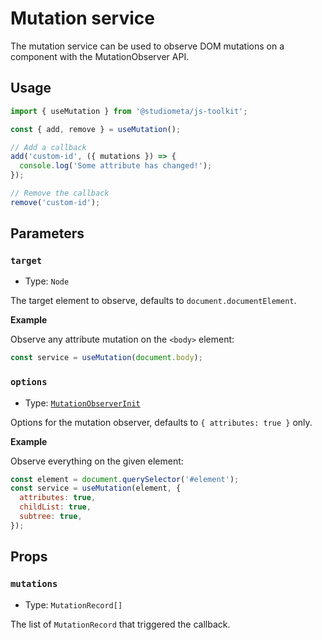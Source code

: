 # Mutation service

The mutation service can be used to observe DOM mutations on a component with the MutationObserver API.

## Usage

```js
import { useMutation } from '@studiometa/js-toolkit';

const { add, remove } = useMutation();

// Add a callback
add('custom-id', ({ mutations }) => {
  console.log('Some attribute has changed!');
});

// Remove the callback
remove('custom-id');
```

## Parameters

### `target`

- Type: `Node`

The target element to observe, defaults to `document.documentElement`.

**Example**

Observe any attribute mutation on the `<body>` element:

```js
const service = useMutation(document.body);
```

### `options`

- Type: [`MutationObserverInit`](https://developer.mozilla.org/en-US/docs/Web/API/MutationObserver/observe#options)

Options for the mutation observer, defaults to `{ attributes: true }` only.

**Example**

Observe everything on the given element:

```js
const element = document.querySelector('#element');
const service = useMutation(element, {
  attributes: true,
  childList: true,
  subtree: true,
});
```

## Props

### `mutations`

- Type: `MutationRecord[]`

The list of `MutationRecord` that triggered the callback.
